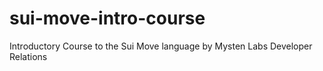 # sui-move-intro-course

Introductory Course to the Sui Move language by Mysten Labs Developer Relations
